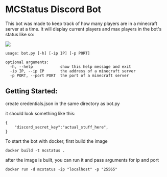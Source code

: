 # MCStatus Discord Bot

This bot was made to keep track of how many players are in a minecraft server at a time. It will display current players and max players in the bot's status like so:

![](https://i.imgur.com/cZ9T8pl.png)

```
usage: bot.py [-h] [-ip IP] [-p PORT]

optional arguments:
  -h, --help            show this help message and exit
  -ip IP, --ip IP       the address of a minecraft server
  -p PORT, --port PORT  the port of a minecraft server

```

## Getting Started:

create credentials.json in the same directory as bot.py

it should look something like this:

```
{
    "discord_secret_key":"actual_stuff_here",
}
```

To start the bot with docker, first build the image

```
docker build -t mcstatus .
```

after the image is built, you can run it and pass arguments for ip and port

```
docker run -d mcstatus -ip "localhost" -p "25565"
```